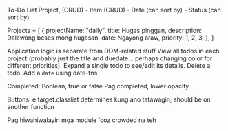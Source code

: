 To-Do List
Project, (CRUD)
	- Item (CRUD)
		- Date (can sort by)
		- Status (can sort by)

Projects = [
	{
		projectName: "daily",
		title: Hugas pinggan,
		description: Dalawang beses mong hugasan,
		date: Ngayong araw,
		priority: 1, 2, 3,
	},
]

Application logic is separate from DOM-related stuff
    View all todos in each project (probably just the title and duedate… perhaps changing color for different priorities).
    Expand a single todo to see/edit its details.
    Delete a todo.
Add a `date` using date-fns
<!-- Needs ID -->
Completed: Boolean, true or false
Pag completed, lower opacity

Buttons:
e.target.classlist determines kung ano tatawagin; should be on another function

Pag hiwahiwalayin mga module 'coz crowded na teh